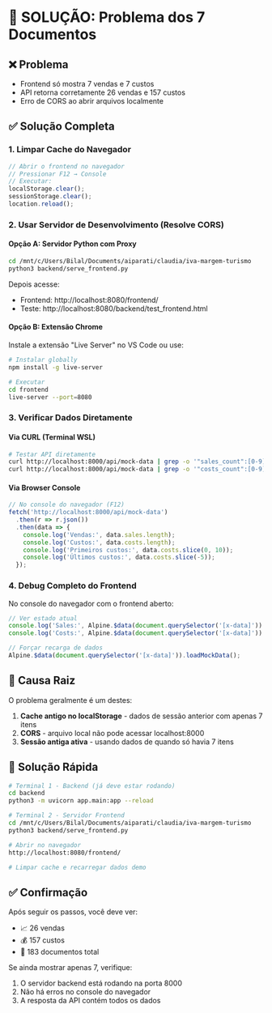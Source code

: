 # 🔧 SOLUÇÃO: Problema dos 7 Documentos

## ❌ Problema
- Frontend só mostra 7 vendas e 7 custos
- API retorna corretamente 26 vendas e 157 custos
- Erro de CORS ao abrir arquivos localmente

## ✅ Solução Completa

### 1. Limpar Cache do Navegador
```javascript
// Abrir o frontend no navegador
// Pressionar F12 → Console
// Executar:
localStorage.clear();
sessionStorage.clear();
location.reload();
```

### 2. Usar Servidor de Desenvolvimento (Resolve CORS)

#### Opção A: Servidor Python com Proxy
```bash
cd /mnt/c/Users/Bilal/Documents/aiparati/claudia/iva-margem-turismo
python3 backend/serve_frontend.py
```

Depois acesse:
- Frontend: http://localhost:8080/frontend/
- Teste: http://localhost:8080/backend/test_frontend.html

#### Opção B: Extensão Chrome
Instale a extensão "Live Server" no VS Code ou use:
```bash
# Instalar globally
npm install -g live-server

# Executar
cd frontend
live-server --port=8080
```

### 3. Verificar Dados Diretamente

#### Via CURL (Terminal WSL)
```bash
# Testar API diretamente
curl http://localhost:8000/api/mock-data | grep -o '"sales_count":[0-9]*'
curl http://localhost:8000/api/mock-data | grep -o '"costs_count":[0-9]*'
```

#### Via Browser Console
```javascript
// No console do navegador (F12)
fetch('http://localhost:8000/api/mock-data')
  .then(r => r.json())
  .then(data => {
    console.log('Vendas:', data.sales.length);
    console.log('Custos:', data.costs.length);
    console.log('Primeiros custos:', data.costs.slice(0, 10));
    console.log('Últimos custos:', data.costs.slice(-5));
  });
```

### 4. Debug Completo do Frontend

No console do navegador com o frontend aberto:
```javascript
// Ver estado atual
console.log('Sales:', Alpine.$data(document.querySelector('[x-data]')).sales.length);
console.log('Costs:', Alpine.$data(document.querySelector('[x-data]')).costs.length);

// Forçar recarga de dados
Alpine.$data(document.querySelector('[x-data]')).loadMockData();
```

## 🎯 Causa Raiz

O problema geralmente é um destes:

1. **Cache antigo no localStorage** - dados de sessão anterior com apenas 7 itens
2. **CORS** - arquivo local não pode acessar localhost:8000
3. **Sessão antiga ativa** - usando dados de quando só havia 7 itens

## 🚀 Solução Rápida

```bash
# Terminal 1 - Backend (já deve estar rodando)
cd backend
python3 -m uvicorn app.main:app --reload

# Terminal 2 - Servidor Frontend
cd /mnt/c/Users/Bilal/Documents/aiparati/claudia/iva-margem-turismo
python3 backend/serve_frontend.py

# Abrir no navegador
http://localhost:8080/frontend/

# Limpar cache e recarregar dados demo
```

## ✅ Confirmação

Após seguir os passos, você deve ver:
- 📈 26 vendas
- 💰 157 custos
- 🔢 183 documentos total

Se ainda mostrar apenas 7, verifique:
1. O servidor backend está rodando na porta 8000
2. Não há erros no console do navegador
3. A resposta da API contém todos os dados